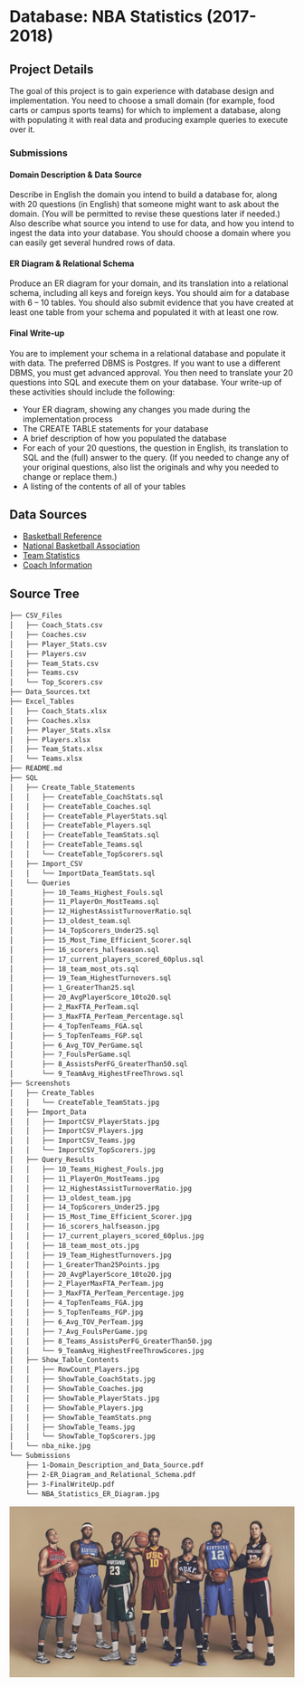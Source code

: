 # Database: NBA Statistics (2017-2018)

## Project Details
The goal of this project is to gain experience with database design and implementation. You need to choose a small domain (for example, food carts or campus sports teams) for which to implement a database, along with populating it with real data and producing example queries to execute over it.

### Submissions
#### Domain Description & Data Source
Describe in English the domain you intend to build a database for, along with 20 questions (in English) that someone might want to ask about the domain. (You will be permitted to revise these questions later if needed.) Also describe what source you intend to use for data, and how you intend to ingest the data into your database. You should choose a domain where you can easily get several hundred rows of data.

#### ER Diagram & Relational Schema
Produce an ER diagram for your domain, and its translation into a relational schema, including all keys and foreign keys. You should aim for a database with 6 – 10 tables. You should also submit evidence that you have created at least one table from your schema and populated it with at least one row.

#### Final Write-up
You are to implement your schema in a relational database and populate it with data. The preferred DBMS is Postgres. If you want to use a different DBMS, you must get advanced approval. You then need to translate your 20 questions into SQL and execute them on your database. Your write-up of these activities should include the following:
* Your ER diagram, showing any changes you made during the implementation process
* The CREATE TABLE statements for your database
* A brief description of how you populated the database
* For each of your 20 questions, the question in English, its translation
to SQL and the (full) answer to the query. (If you needed to change any of your original questions, also list the originals and why you needed to change or replace them.)
* A listing of the contents of all of your tables

## Data Sources
* [Basketball Reference](https://www.basketball-reference.com/leagues/NBA_2018.html)
* [National Basketball Association](https://en.wikipedia.org/wiki/List_of_National_Basketball_Association_single-game_scoring_leaders)
* [Team Statistics](https://www.basketball-reference.com/leagues/NBA_2018.html)
* [Coach Information](https://www.basketball-reference.com/leagues/NBA_2018_coaches.html)

## Source Tree
```bash
├── CSV_Files
│   ├── Coach_Stats.csv
│   ├── Coaches.csv
│   ├── Player_Stats.csv
│   ├── Players.csv
│   ├── Team_Stats.csv
│   ├── Teams.csv
│   └── Top_Scorers.csv
├── Data_Sources.txt
├── Excel_Tables
│   ├── Coach_Stats.xlsx
│   ├── Coaches.xlsx
│   ├── Player_Stats.xlsx
│   ├── Players.xlsx
│   ├── Team_Stats.xlsx
│   └── Teams.xlsx
├── README.md
├── SQL
│   ├── Create_Table_Statements
│   │   ├── CreateTable_CoachStats.sql
│   │   ├── CreateTable_Coaches.sql
│   │   ├── CreateTable_PlayerStats.sql
│   │   ├── CreateTable_Players.sql
│   │   ├── CreateTable_TeamStats.sql
│   │   ├── CreateTable_Teams.sql
│   │   └── CreateTable_TopScorers.sql
│   ├── Import_CSV
│   │   └── ImportData_TeamStats.sql
│   └── Queries
│       ├── 10_Teams_Highest_Fouls.sql
│       ├── 11_PlayerOn_MostTeams.sql
│       ├── 12_HighestAssistTurnoverRatio.sql
│       ├── 13_oldest_team.sql
│       ├── 14_TopScorers_Under25.sql
│       ├── 15_Most_Time_Efficient_Scorer.sql
│       ├── 16_scorers_halfseason.sql
│       ├── 17_current_players_scored_60plus.sql
│       ├── 18_team_most_ots.sql
│       ├── 19_Team_HighestTurnovers.sql
│       ├── 1_GreaterThan25.sql
│       ├── 20_AvgPlayerScore_10to20.sql
│       ├── 2_MaxFTA_PerTeam.sql
│       ├── 3_MaxFTA_PerTeam_Percentage.sql
│       ├── 4_TopTenTeams_FGA.sql
│       ├── 5_TopTenTeams_FGP.sql
│       ├── 6_Avg_TOV_PerGame.sql
│       ├── 7_FoulsPerGame.sql
│       ├── 8_AssistsPerFG_GreaterThan50.sql
│       └── 9_TeamAvg_HighestFreeThrows.sql
├── Screenshots
│   ├── Create_Tables
│   │   └── CreateTable_TeamStats.jpg
│   ├── Import_Data
│   │   ├── ImportCSV_PlayerStats.jpg
│   │   ├── ImportCSV_Players.jpg
│   │   ├── ImportCSV_Teams.jpg
│   │   └── ImportCSV_TopScorers.jpg
│   ├── Query_Results
│   │   ├── 10_Teams_Highest_Fouls.jpg
│   │   ├── 11_PlayerOn_MostTeams.jpg
│   │   ├── 12_HighestAssistTurnoverRatio.jpg
│   │   ├── 13_oldest_team.jpg
│   │   ├── 14_TopScorers_Under25.jpg
│   │   ├── 15_Most_Time_Efficient_Scorer.jpg
│   │   ├── 16_scorers_halfseason.jpg
│   │   ├── 17_current_players_scored_60plus.jpg
│   │   ├── 18_team_most_ots.jpg
│   │   ├── 19_Team_HighestTurnovers.jpg
│   │   ├── 1_GreaterThan25Points.jpg
│   │   ├── 20_AvgPlayerScore_10to20.jpg
│   │   ├── 2_PlayerMaxFTA_PerTeam.jpg
│   │   ├── 3_MaxFTA_PerTeam_Percentage.jpg
│   │   ├── 4_TopTenTeams_FGA.jpg
│   │   ├── 5_TopTenTeams_FGP.jpg
│   │   ├── 6_Avg_TOV_PerTeam.jpg
│   │   ├── 7_Avg_FoulsPerGame.jpg
│   │   ├── 8_Teams_AssistsPerFG_GreaterThan50.jpg
│   │   └── 9_TeamAvg_HighestFreeThrowScores.jpg
│   ├── Show_Table_Contents
│   │   ├── RowCount_Players.jpg
│   │   ├── ShowTable_CoachStats.jpg
│   │   ├── ShowTable_Coaches.jpg
│   │   ├── ShowTable_PlayerStats.jpg
│   │   ├── ShowTable_Players.jpg
│   │   ├── ShowTable_TeamStats.png
│   │   ├── ShowTable_Teams.jpg
│   │   └── ShowTable_TopScorers.jpg
│   └── nba_nike.jpg
└── Submissions
    ├── 1-Domain_Description_and_Data_Source.pdf
    ├── 2-ER_Diagram_and_Relational_Schema.pdf
    ├── 3-FinalWriteUp.pdf
    └── NBA_Statistics_ER_Diagram.jpg
```
<img src="https://github.com/carissaallen/NBA-Database/blob/master/Screenshots/nba_nike.jpg">
